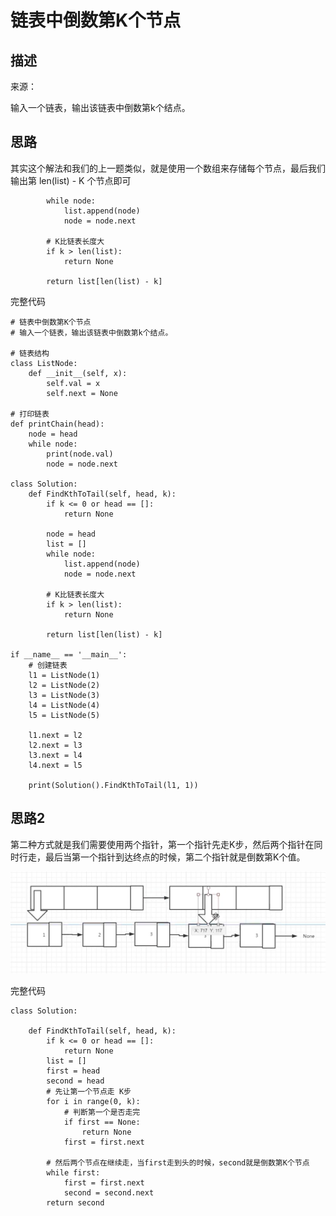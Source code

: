 # 链表中倒数第K个节点

## 描述

来源：

输入一个链表，输出该链表中倒数第k个结点。

## 思路

其实这个解法和我们的上一题类似，就是使用一个数组来存储每个节点，最后我们输出第 len(list) - K 个节点即可

```
        while node:
            list.append(node)
            node = node.next

        # K比链表长度大
        if k > len(list):
            return None

        return list[len(list) - k]
```

完整代码

```
# 链表中倒数第K个节点
# 输入一个链表，输出该链表中倒数第k个结点。

# 链表结构
class ListNode:
    def __init__(self, x):
        self.val = x
        self.next = None

# 打印链表
def printChain(head):
    node = head
    while node:
        print(node.val)
        node = node.next

class Solution:
    def FindKthToTail(self, head, k):
        if k <= 0 or head == []:
            return None

        node = head
        list = []
        while node:
            list.append(node)
            node = node.next

        # K比链表长度大
        if k > len(list):
            return None

        return list[len(list) - k]

if __name__ == '__main__':
    # 创建链表
    l1 = ListNode(1)
    l2 = ListNode(2)
    l3 = ListNode(3)
    l4 = ListNode(4)
    l5 = ListNode(5)

    l1.next = l2
    l2.next = l3
    l3.next = l4
    l4.next = l5

    print(Solution().FindKthToTail(l1, 1))
```

## 思路2

第二种方式就是我们需要使用两个指针，第一个指针先走K步，然后两个指针在同时行走，最后当第一个指针到达终点的时候，第二个指针就是倒数第K个值。

![image-20200425103015322](images/image-20200425103015322.png)

完整代码

```
class Solution:

    def FindKthToTail(self, head, k):
        if k <= 0 or head == []:
            return None
        list = []
        first = head
        second = head
        # 先让第一个节点走 K步
        for i in range(0, k):
        	# 判断第一个是否走完
            if first == None:
                return None
            first = first.next

        # 然后两个节点在继续走，当first走到头的时候，second就是倒数第K个节点
        while first:
            first = first.next
            second = second.next
        return second
```

